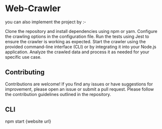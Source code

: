 # Web-Crawler

you can also implement the project by :-

Clone the repository and install dependencies using npm or yarn.
Configure the crawling options in the configuration file.
Run the tests using Jest to ensure the crawler is working as expected.
Start the crawler using the provided command-line interface (CLI) or by integrating it into your Node.js application.
Analyze the crawled data and process it as needed for your specific use case.


## Contributing

Contributions are welcome! If you find any issues or have suggestions for improvement, 
please open an issue or submit a pull request. Please follow the contribution guidelines outlined in the repository.

## CLI

npm start {website url}
